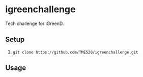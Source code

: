 # igreenchallenge
Tech challenge for iGreenD.

## Setup

1. `git clone https://github.com/TME520/igreenchallenge.git`

## Usage
